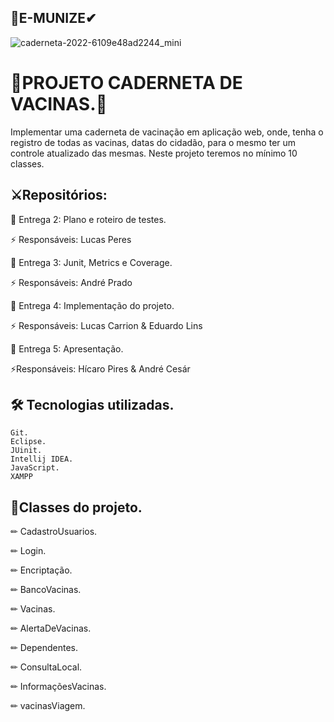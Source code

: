 
## 🥼E-MUNIZE✔



![caderneta-2022-6109e48ad2244_mini](https://github.com/A3-VACINAS/Entrega/assets/111095583/c268cde4-258e-4fa6-b6bc-1c5886ae886e)








# 📙PROJETO CADERNETA DE VACINAS.📖

Implementar uma caderneta de vacinação em aplicação web, onde, tenha o registro de todas as vacinas, datas do cidadão, para o mesmo ter um controle atualizado das mesmas. 
Neste projeto teremos no mínimo 10 classes.


## ⚔Repositórios:

🚩 Entrega 2: Plano e roteiro de testes.
 
⚡ Responsáveis: Lucas Peres

🚩 Entrega 3: Junit, Metrics e Coverage.
 
⚡ Responsáveis: André Prado

🚩 Entrega 4: Implementação do projeto.
 
⚡ Responsáveis: Lucas Carrion & Eduardo Lins

🚩 Entrega 5: Apresentação.
 
⚡Responsáveis: Hícaro Pires & André Cesár
 
## 🛠 Tecnologias utilizadas.

    Git.
    Eclipse.
    JUinit.
    Intellij IDEA.
    JavaScript.
    XAMPP

## 📒Classes do projeto.

   ✏  CadastroUsuarios.
   
   ✏  Login.
   
   ✏  Encriptação.
   
   ✏  BancoVacinas.
   
   ✏  Vacinas.
   
   ✏  AlertaDeVacinas.
   
   ✏  Dependentes.
   
   ✏  ConsultaLocal.
   
   ✏  InformaçõesVacinas.
   
   ✏  vacinasViagem.
